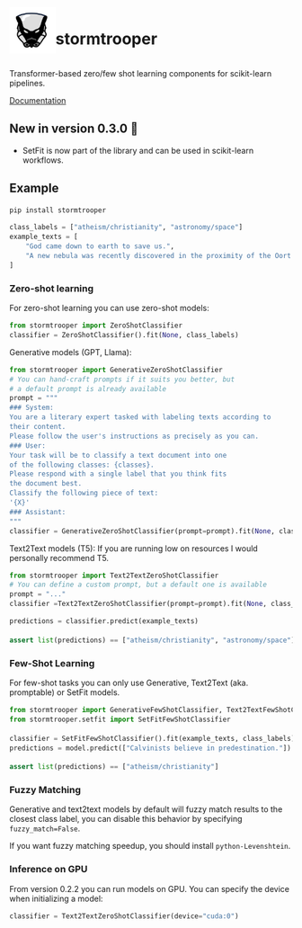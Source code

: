 <img align="left" width="82" height="82" src="assets/logo.svg">

# stormtrooper

<br>
Transformer-based zero/few shot learning components for scikit-learn pipelines.

[Documentation](https://centre-for-humanities-computing.github.io/stormtrooper/)

## New in version 0.3.0 🌟 

- SetFit is now part of the library and can be used in scikit-learn workflows.

## Example

```bash
pip install stormtrooper
```

```python
class_labels = ["atheism/christianity", "astronomy/space"]
example_texts = [
    "God came down to earth to save us.",
    "A new nebula was recently discovered in the proximity of the Oort cloud."
]
```


### Zero-shot learning

For zero-shot learning you can use zero-shot models:
```python
from stormtrooper import ZeroShotClassifier
classifier = ZeroShotClassifier().fit(None, class_labels)
```

Generative models (GPT, Llama):
```python
from stormtrooper import GenerativeZeroShotClassifier
# You can hand-craft prompts if it suits you better, but
# a default prompt is already available
prompt = """
### System:
You are a literary expert tasked with labeling texts according to
their content.
Please follow the user's instructions as precisely as you can.
### User:
Your task will be to classify a text document into one
of the following classes: {classes}.
Please respond with a single label that you think fits
the document best.
Classify the following piece of text:
'{X}'
### Assistant:
"""
classifier = GenerativeZeroShotClassifier(prompt=prompt).fit(None, class_labels)
```

Text2Text models (T5):
If you are running low on resources I would personally recommend T5.
```python
from stormtrooper import Text2TextZeroShotClassifier
# You can define a custom prompt, but a default one is available
prompt = "..."
classifier =Text2TextZeroShotClassifier(prompt=prompt).fit(None, class_labels)
```

```python
predictions = classifier.predict(example_texts)

assert list(predictions) == ["atheism/christianity", "astronomy/space"]
```

### Few-Shot Learning

For few-shot tasks you can only use Generative, Text2Text (aka. promptable) or SetFit models.

```python
from stormtrooper import GenerativeFewShotClassifier, Text2TextFewShotClassifier
from stormtrooper.setfit import SetFitFewShotClassifier

classifier = SetFitFewShotClassifier().fit(example_texts, class_labels)
predictions = model.predict(["Calvinists believe in predestination."])

assert list(predictions) == ["atheism/christianity"]
```

### Fuzzy Matching

Generative and text2text models by default will fuzzy match results to the closest class label, you can disable this behavior
by specifying `fuzzy_match=False`.

If you want fuzzy matching speedup, you should install `python-Levenshtein`.

### Inference on GPU

From version 0.2.2 you can run models on GPU.
You can specify the device when initializing a model:

```python
classifier = Text2TextZeroShotClassifier(device="cuda:0")
```
